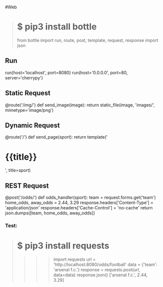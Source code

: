 #Web

> # $ pip3 install bottle
> from bottle import run, route, post, template, request, response
> import json

## Run

run(host='localhost', port=8080)
run(host='0.0.0.0', port=80, server='cherrypy')

## Static Request

@route('/img/<image>')
def send_image(image):
    return static_file(image, 'images/', mimetype='image/png')

## Dynamic Request

@route('/<sport>')
def send_page(sport):
    return template('<h1>{{title}}</h1>', title=sport)

## REST Request

@post('/odds/<sport>')
def odds_handler(sport):
    team = request.forms.get('team')
    home_odds, away_odds = 2.44, 3.29
    response.headers['Content-Type'] = 'application/json'
    response.headers['Cache-Control'] = 'no-cache'
    return json.dumps([team, home_odds, away_odds])

### Test:

> # $ pip3 install requests
> >>> import requests
> >>> url  = 'http://localhost:8080/odds/football'
> >>> data = {'team': 'arsenal f.c.'}
> >>> response = requests.post(url, data=data)
> >>> response.json()
> ['arsenal f.c.', 2.44, 3.29]
